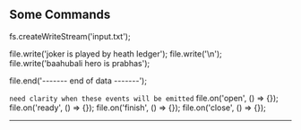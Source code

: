 Some Commands
--------------------------------------------------------------
fs.createWriteStream('input.txt');

file.write('joker is played by heath ledger');
file.write('\n');
file.write('baahubali hero is prabhas');

file.end('------- end of data -------');

`need clarity when these events will be emitted`
file.on('open', () => {});
file.on('ready', () => {});
file.on('finish', () => {});
file.on('close', () => {});



--------------------------------------------------------------